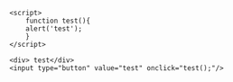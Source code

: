 
		<script>
			function test(){
			alert('test');
			}
		</script>
	
		<div> test</div>
		<input type="button" value="test" onclick="test();"/>
